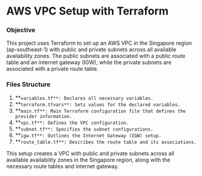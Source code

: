 # AWS VPC Setup with Terraform

### Objective

This project uses Terraform to set up an AWS VPC in the Singapore region (ap-southeast-1) with public and private subnets across all available availability zones. The public subnets are associated with a public route table and an internet gateway (IGW), while the private subnets are associated with a private route table.

### Files Structure
1. **`variables.tf**: Declares all necessary variables.`
2. **`terraform.tfvars**: Sets values for the declared variables.`
3. **`main.tf**: Main Terraform configuration file that defines the provider information.`
4. **`vpc.tf**: Defines the VPC configuration.`
5. **`subnet.tf**: Specifies the subnet configurations.`
6. **`igw.tf**: Outlines the Internet Gateway (IGW) setup.`
7. **`route_table.tf**: Describes the route table and its associations.`

This setup creates a VPC with public and private subnets across all available availability zones in the Singapore region, along with the necessary route tables and internet gateway.
